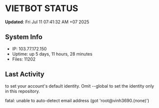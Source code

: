 # VIETBOT STATUS
**Updated**: Fri Jul 11 07:41:32 AM +07 2025

## System Info
- IP: 103.77.172.150
- Uptime: up 5 days, 11 hours, 28 minutes
- Files: 11202

## Last Activity

to set your account's default identity.
Omit --global to set the identity only in this repository.

fatal: unable to auto-detect email address (got 'root@vinh3690.(none)')
